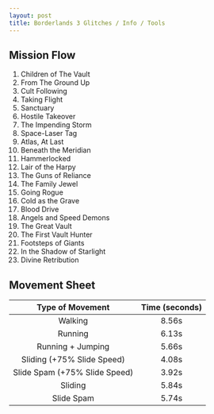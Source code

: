 ```yaml
---
layout: post
title: Borderlands 3 Glitches / Info / Tools
---
```


## Mission Flow

1. Children of The Vault
2. From The Ground Up
3. Cult Following
4. Taking Flight
5. Sanctuary
6. Hostile Takeover
7. The Impending Storm
8. Space-Laser Tag
9. Atlas, At Last
10. Beneath the Meridian
11. Hammerlocked
12. Lair of the Harpy
13. The Guns of Reliance
14. The Family Jewel
15. Going Rogue
16. Cold as the Grave
17. Blood Drive
18. Angels and Speed Demons
19. The Great Vault
20. The First Vault Hunter
21. Footsteps of Giants
22. In the Shadow of Starlight
23. Divine Retribution

## Movement Sheet

|        Type of Movement       | Time (seconds) |
|:-----------------------------:|:--------------:|
|            Walking            |      8.56s     |
|            Running            |      6.13s     |
|       Running + Jumping       |      5.66s     |
|   Sliding (+75% Slide Speed)  |      4.08s     |
| Slide Spam (+75% Slide Speed) |      3.92s     |
|            Sliding            |      5.84s     |
|           Slide Spam          |      5.74s     |